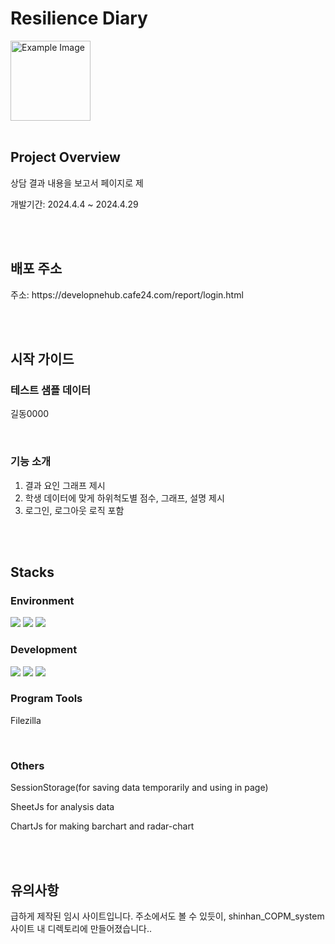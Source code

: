 <h1>Resilience Diary</h1>
<img src="public/image/chat1.png" alt="Example Image" style="width:128px;">
<br>
<br>

<h2>Project Overview</h2>
<p>상담 결과 내용을 보고서 페이지로 제</p>
<p>개발기간: 2024.4.4 ~ 2024.4.29 </p>
<br>
<br>

<h2>배포 주소</h2>
<p>주소: https://developnehub.cafe24.com/report/login.html</p>
<br>
<br>

<h2>시작 가이드</h2>

<h3>테스트 샘플 데이터</h3>
<p>길동0000</p>
<br>

<h3>기능 소개</h3>
<ol>
  <li>결과 요인 그래프 제시</li>
  <li>학생 데이터에 맞게 하위척도별 점수, 그래프, 설명 제시</li>
  <li>로그인, 로그아웃 로직 포함</li>
</ol>
<br>
<br>

<h2>Stacks</h2>
<h3>Environment</h3>
<img src="https://img.shields.io/badge/visual studio code-007ACC?style=for-the-badge&logo=visual studio code&logoColor=white">
<img src="https://img.shields.io/badge/git-F05032?style=for-the-badge&logo=git&logoColor=white">
<img src="https://img.shields.io/badge/github-181717?style=for-the-badge&logo=github&logoColor=white">
<br>


<h3>Development</h3>
<img src="https://img.shields.io/badge/html5-E34F26?style=for-the-badge&logo=html5&logoColor=white">
<img src="https://img.shields.io/badge/css-1572B6?style=for-the-badge&logo=css3&logoColor=white">
<img src="https://img.shields.io/badge/javascript-F7DF1E?style=for-the-badge&logo=javascript&logoColor=black">
<br>

<h3>Program Tools</h3>
<p>Filezilla</p>
<br>

<h3>Others</h3>
<p>SessionStorage(for saving data temporarily and using in page)</p>
<p>SheetJs for analysis data</p>
<p>ChartJs for making barchart and radar-chart</p>
<br>
<br>

<h2>유의사항</h2>
<p>급하게 제작된 임시 사이트입니다. 주소에서도 볼 수 있듯이, shinhan_COPM_system 사이트 내 디렉토리에 만들어졌습니다..</p>

